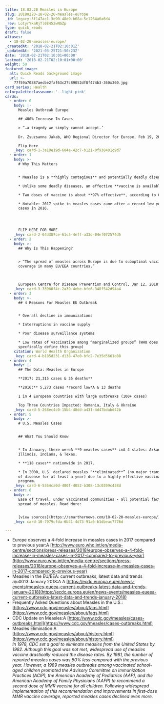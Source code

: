 ```yaml
---
title: 18.02.20 Measles in Europe
slug: 20180220-18-02-20-measles-europe
_id: legacy-3f147ac1-3e90-48e9-b68a-5c1264a0a6d4
_rev: LotyrYkaRjTl0E452wNGZp
type: quick_reads
draft: false
aliases:
  - 18-02-20-measles-europe/
_createdAt: '2018-02-21T02:10:01Z'
_updatedAt: '2021-03-25T21:50:23Z'
date: '2018-02-21T02:10:01+00:00'
lastmod: '2018-02-21T02:10:01+00:00'
weight: 50
featured_image:
  alt: Quick Reads background image
  url: >-
    77f59a70887aecbe2faf63c27c89052df8f474b3-360x360.jpg
card_series: Health
colorpaletteclassname: '--light-pink'
cards:
  - order: 0
    body: |-
      Measles Outbreak Europe

      ## 400% Increase In Cases

      > “…a tragedy we simply cannot accept.’  
        
      Dr. Zsuzsanna Jakab, WHO Regional Director for Europe, Feb 19, 2018

      Flip Here
    _key: card-1-3a19e19d-604e-42c7-b121-0f938401c9d7
  - order: 1
    body: >-
      # Why This Matters


      * Measles is a **highly contagious** and potentially deadly disease.

      * Unlike some deadly diseases, an effective **vaccine is available**.

      * Two doses of vaccine is about **97% effective**, according to CDC.

      * Notable: 2017 spike in measles cases came after a record low year of
      cases in 2016.




      FLIP HERE FOR MORE
    _key: card-2-64d387ce-61c5-4eff-a33d-04ef072574d5
  - order: 2
    body: >-
      ## Why Is This Happening?


      > “The spread of measles across Europe is due to suboptimal vaccination
      coverage in many EU/EEA countries.”  
        
        
        
      European Centre for Disease Prevention and Control, Jan 12, 2018
    _key: card-3-33980f4c-2a39-4ebe-bfc6-348f542d94a4
  - order: 3
    body: >-
      ## 4 Reasons For Measles EU Outbreak


      * Overall decline in immunizations

      * Interruptions in vaccine supply

      * Poor disease surveillance systems

      * Low rates of vaccination among “marginalized groups” (WHO does not
      specfically define this group)
    citation: World Health Organization
    _key: card-4-b185d231-d138-47e0-bfc2-7e35d5661e88
  - order: 4
    body: |-
      ## The Data: Measles in Europe

      **2017: 21,315 cases & 35 deaths**

      **2016:** 5,273 cases *record low*A & 13 deaths

      1 in 4 European countries with large outbreaks (100+ cases)

      Top Three Countries Impacted: Romania, Italy & Ukraine
    _key: card-5-268ec4c0-15b4-48dd-a431-4d47bdabd42b
  - order: 5
    body: >-
      # U.S. Measles Cases


      ## What You Should Know


      * In January, there wereA **9 measles cases** inA 4 states: Arkansas,
      Illinois, Indiana, & Texas.

      * **118 cases** nationwide in 2017.

      * In 2000, U.S. declared measles “**eliminated**” (no major transmissions
      of disease for at least a year) due to a highly effective vaccination
      program.
    _key: card-6-5364ca0d-400f-4052-b308-13c0309c438d
  - order: 6
    body: >-
      Ease of travel, under vaccinated communities - all potential factors in
      spread of measles. Read More:


      [view sources](https://smarthernews.com/18-02-20-measles-europe/)
    _key: card-10-7979cfda-6b41-4d73-91a6-b1dbeac7776d

---
```

* Europe observes a 4-fold increase in measles cases in 2017 compared to previous year:A [http://www.euro.who.int/en/media-centre/sections/press-releases/2018/europe-observes-a-4-fold-increase-in-measles-cases-in-2017-compared-to-previous-year](http://www.euro.who.int/en/media-centre/sections/press-releases/2018/europe-observes-a-4-fold-increase-in-measles-cases-in-2017-compared-to-previous-year)
* Measles in the EU/EEA: current outbreaks, latest data and trends a\u0013 January 2018:A A [https://ecdc.europa.eu/en/news-events/measles-eueea-current-outbreaks-latest-data-and-trends-january-2018](https://ecdc.europa.eu/en/news-events/measles-eueea-current-outbreaks-latest-data-and-trends-january-2018)
* Frequently Asked Questions about Measles in the U.S.: [https://www.cdc.gov/measles/about/faqs.html](https://www.cdc.gov/measles/about/faqs.html)
* CDC Update on Measles:A [https://www.cdc.gov/measles/cases-outbreaks.html](https://www.cdc.gov/measles/cases-outbreaks.html)
* Measles Elimination:A [https://www.cdc.gov/measles/about/history.html](https://www.cdc.gov/measles/about/history.html)  
_In 1978, CDC set a goal to eliminate measles from the United States by 1982. Although this goal was not met, widespread use of measles vaccine drastically reduced the disease rates. By 1981, the number of reported measles cases was 80% less compared with the previous year. However, a 1989 measles outbreaks among vaccinated school-aged children prompted the Advisory Committee on Immunization Practices (ACIP), the American Academy of Pediatrics (AAP), and the American Academy of Family Physicians (AAFP) to recommend a second dose of MMR vaccine for all children. Following widespread implementation of this recommendation and improvements in first-dose MMR vaccine coverage, reported measles cases declined even more._